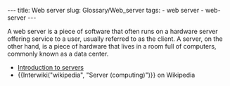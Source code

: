 --- title: Web server slug: Glossary/Web\_server tags: - web server - web-server ---

A web server is a piece of software that often runs on a hardware server offering service to a user, usually referred to as the client. A server, on the other hand, is a piece of hardware that lives in a room full of computers, commonly known as a data center.

-   [Introduction to servers](/en-US/docs/Learn/Common_questions/What_is_a_web_server)
-   {{Interwiki("wikipedia", "Server (computing)")}} on Wikipedia
